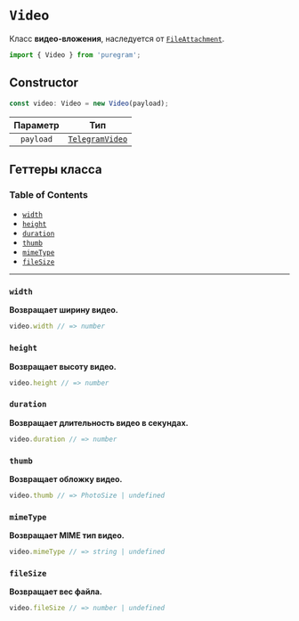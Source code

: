 # `Video`

Класс **видео-вложения**, наследуется от [`FileAttachment`](file-attachment.md).

```ts
import { Video } from 'puregram';
```

## Constructor

```ts
const video: Video = new Video(payload);
```

| Параметр  |                             Тип                             |
| :-------: | :---------------------------------------------------------: |
| `payload` | [`TelegramVideo`](https://core.telegram.org/bots/api#video) |

## Геттеры класса

### Table of Contents

* [`width`](#width)
* [`height`](#height)
* [`duration`](#duration)
* [`thumb`](#thumb)
* [`mimeType`](#mimetype)
* [`fileSize`](#filesize)

---

### `width`

**Возвращает ширину видео.**

```ts
video.width // => number
```

### `height`

**Возвращает высоту видео.**

```ts
video.height // => number
```

### `duration`

**Возвращает длительность видео в секундах.**

```ts
video.duration // => number
```

### `thumb`

**Возвращает обложку видео.**

```ts
video.thumb // => PhotoSize | undefined
```

### `mimeType`

**Возвращает MIME тип видео.**

```ts
video.mimeType // => string | undefined
```

### `fileSize`

**Возвращает вес файла.**

```ts
video.fileSize // => number | undefined
```
